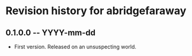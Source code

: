 # Revision history for abridgefaraway

## 0.1.0.0  -- YYYY-mm-dd

* First version. Released on an unsuspecting world.
